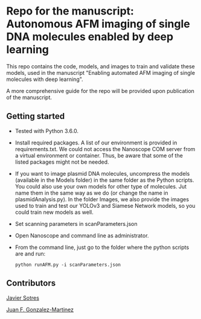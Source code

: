 # Repo for the manuscript: Autonomous AFM imaging of single DNA molecules enabled by deep learning
This repo contains the code, models, and images to train and validate these models, used in the manuscript "Enabling automated AFM imaging of single molecules with deep learning".

A more comprehensive guide for the repo will be provided upon publication of the manuscript.

## Getting started
* Tested with Python 3.6.0.
* Install required packages. A list of our environment is provided in requirements.txt. We could not access the Nanoscope COM server from a virtual environment or container. Thus, be aware that some of the listed packages might not be needed.
* If you want to image plasmid DNA molecules, uncompress the models (available in the Models folder) in the same folder as the Python scripts. You could also use your own models for other type of molecules. Jut name them in the same way as we do (or change the name in plasmidAnalysis.py). In the folder Images, we also provide the images used to train and test our YOLOv3 and Siamese Network models, so you could train new models as well.
* Set scanning parameters in scanParameters.json
* Open Nanoscope and command line as administrator.
* From the command line, just go to the folder where the python scripts are and run:

    `python runAFM.py -i scanParameters.json`

## Contributors
[Javier Sotres](https://www.jsotres.com/)

[Juan F. Gonzalez-Martinez](https://github.com/juanfran2018)
